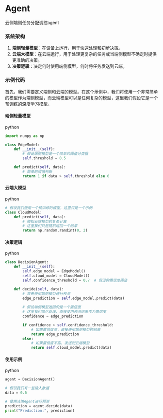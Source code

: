 # Agent
云侧端侧任务分配调控agent
### 系统架构

1. **端侧轻量模型**：在设备上运行，用于快速处理和初步决策。
2. **云端大模型**：在云端运行，用于处理更复杂的任务或当端侧模型不确定时提供更准确的决策。
3. **决策逻辑**：决定何时使用端侧模型，何时将任务发送到云端。

### 示例代码

首先，我们需要定义端侧和云端的模型。在这个示例中，我们将使用一个非常简单的模型作为端侧模型，而云端模型可以是任何复杂的模型，这里我们假设它是一个预训练的深度学习模型。

#### 端侧轻量模型

python

```python
import numpy as np

class EdgeModel:
    def __init__(self):
        # 假设端侧模型是一个简单的阈值分类器
        self.threshold = 0.5

    def predict(self, data):
        # 简单的阈值判断
        return 1 if data > self.threshold else 0
```

#### 云端大模型

python

```python
# 假设我们使用一个预训练的模型，这里只是一个示例
class CloudModel:
    def predict(self, data):
        # 模拟云端模型的复杂计算
        # 这里我们只是随机返回一个结果
        return np.random.randint(0, 2)
```

#### 决策逻辑

python

```python
class DecisionAgent:
    def __init__(self):
        self.edge_model = EdgeModel()
        self.cloud_model = CloudModel()
        self.confidence_threshold = 0.7  # 假设的置信度阈值

    def decide(self, data):
        # 首先使用端侧模型进行预测
        edge_prediction = self.edge_model.predict(data)
        
        # 假设端侧模型返回的是一个置信度
        # 这里我们简化处理，直接使用预测结果作为置信度
        confidence = edge_prediction

        if confidence > self.confidence_threshold:
            # 如果置信度高，直接使用端侧模型的结果
            return edge_prediction
        else:
            # 如果置信度不高，发送到云端模型
            return self.cloud_model.predict(data)
```

#### 使用示例

python

```python
agent = DecisionAgent()

# 假设我们有一些输入数据
data = 0.6

# 使用决策Agent进行预测
prediction = agent.decide(data)
print("Prediction:", prediction)
```
